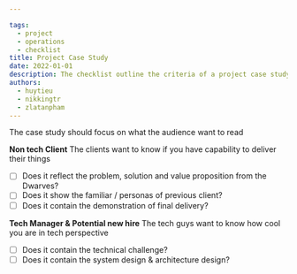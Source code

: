 ```yaml
---

tags: 
  - project
  - operations
  - checklist
title: Project Case Study
date: 2022-01-01
description: The checklist outline the criteria of a project case study article
authors:
  - huytieu
  - nikkingtr
  - zlatanpham
---
```


The case study should focus on what the audience want to read

**Non tech Client**
The clients want to know if you have capability to deliver their things

- [ ]  Does it reflect the problem, solution and value proposition from the Dwarves?
- [ ]  Does it show the familiar / personas of previous client?
- [ ]  Does it contain the demonstration of final delivery?

**Tech Manager & Potential new hire**
The tech guys want to know how cool you are in tech perspective

- [ ]  Does it contain the technical challenge?
- [ ]  Does it contain the system design & architecture design?

